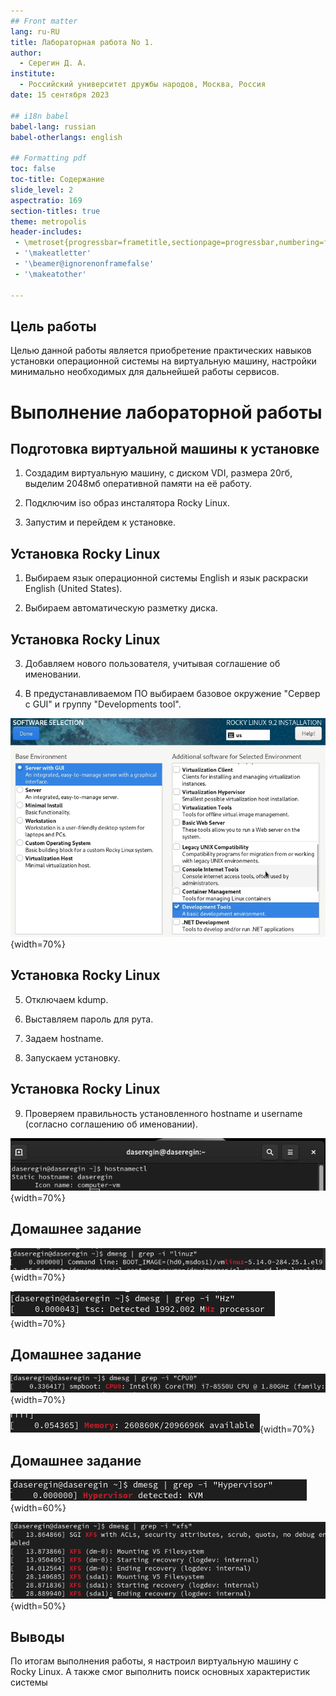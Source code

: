 ```yaml
---
## Front matter
lang: ru-RU
title: Лабораторная работа No 1.
author:
  - Серегин Д. А.
institute:
  - Российский университет дружбы народов, Москва, Россия
date: 15 сентября 2023

## i18n babel
babel-lang: russian
babel-otherlangs: english

## Formatting pdf
toc: false
toc-title: Содержание
slide_level: 2
aspectratio: 169
section-titles: true
theme: metropolis
header-includes:
 - \metroset{progressbar=frametitle,sectionpage=progressbar,numbering=fraction}
 - '\makeatletter'
 - '\beamer@ignorenonframefalse'
 - '\makeatother'

---
```


## Цель работы

Целью данной работы является приобретение практических навыков установки операционной системы на виртуальную машину, настройки минимально необходимых для дальнейшей работы сервисов.

# Выполнение лабораторной работы

## Подготовка виртуальной машины к установке

1. Создадим виртуальную машину, с диском VDI, размера 20гб, выделим 2048мб оперативной памяти на её работу.

2. Подключим iso образ инсталятора Rocky Linux.

3. Запустим и перейдем к установке.

## Установка Rocky Linux

1. Выбираем язык операционной системы English и язык раскраски English (United States).

2. Выбираем автоматическую разметку диска.

## Установка Rocky Linux

3. Добавляем нового пользователя, учитывая соглашение об именовании.

4. В предустанавливаемом ПО выбираем базовое окружение "Сервер с GUI" и группу "Developments tool".

![ПО](./image/1.png){width=70%}

## Установка Rocky Linux

5. Отключаем kdump.

6. Выставляем пароль для рута.

7. Задаем hostname.

8. Запускаем установку.

## Установка Rocky Linux

9. Проверяем правильность установленного hostname и username (согласно соглашению об именовании).

![Проверка](./image/2.png){width=70%}

## Домашнее задание

![Версия ядра](./image/3.png){width=70%}

![Частота процессора](./image/4.png){width=70%}

## Домашнее задание

![Модель процессора](./image/5.png){width=70%}

![Объем памяти](./image/6.png){width=70%}

## Домашнее задание

![Гипервизор](./image/8.png){width=60%}

![Тип FS и последовательность монитрования](./image/7.png){width=50%}

## Выводы

По итогам выполнения работы, я настроил виртуальную машину с Rocky Linux. А также смог выполнить поиск основных характеристик системы
